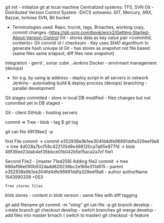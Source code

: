 git init - initialize git at local machine
Centralized systems: TFS, SVN 
Git - Distributed Version Control System
   -DVCS sotwares: GIT, Mercury, ARX, Bazzar, tortoise SVN, Bit bucket
   - Terminologies used:  Repo, trucnk, tags, Brnaches, working copy, commit changes
   -https://git-scm.com/book/en/v2/Getting-Started-About-Version-Control
Git - stores data as key  value pair <commitid, contents>
Git commit id / checksum - Key uses SHA1 algorithum to generate hash uniuqw id 
Git - has stores as snapshot  not file based 
(same files same snapsot, diff files new snapshot)

Integration - gerrit , sonar cube , Jenkins
Docker - envirmant management (devops) 
   - for e.g. by using ip address - deploy script in all servers in network
Jenkins - automating build & deploy process (devops)
branching - parallel development

Git stages 
commited - store in local DB
modified - files changes but not commited yet in DB
staged - 

Git - client 
GitHub - hosting servers 

commit => Tree - blob - tag
$ git log

git cat-file 49f39ee2 -p

first File 
   commit -> commit e352938e9b1ee304fd4dfe96691ddfa329eef9a8 
             -> tree 4d028a7bcf58c422135d8e486120ca7a65e977fd
			 -> blob 49f39ee23dab4ef35bbce01b042b5e15aca2a7cf    file1
 
Second File2 - [master 71ed258] Adding file2
   commit -> tree 686af98e090b532dadd829236bc2e168e311d615
			- parent e352938e9b1ee304fd4dfe96691ddfa329eef9a8
			- author authorName 1543990339 +053
			
	Tree stores files 
blob stores - content in blob 
version : same files with diff tagging 

git add filename
git commit -m "sting"
git cat-file <first6charactersof treeorblob> -p
git branch develop - create branch
git checkout develop - switch branches 
git merge develop - add files into master brnach ( switch to master)
git checkout -b feature
